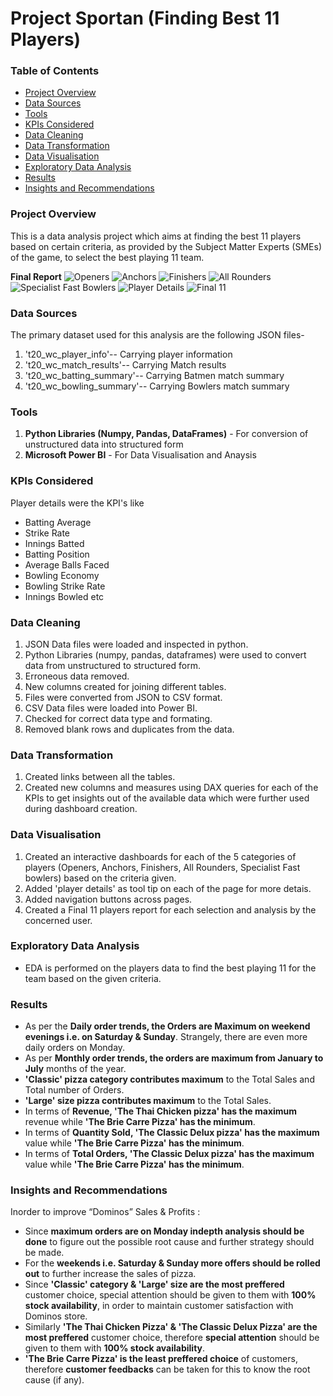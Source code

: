 # Project Sportan (Finding Best 11 Players)

### Table of Contents
- [Project Overview](#project-overview)
- [Data Sources](#data-sources)
- [Tools](#tools)
- [KPIs Considered](#kpis-considered)
- [Data Cleaning](#data-cleaning)
- [Data Transformation](data-transformation)
- [Data Visualisation](#data-visualisation)
- [Exploratory Data Analysis](#exploratory-data-analysis)
- [Results](#results)
- [Insights and Recommendations](#insights-and-recommendations)

### Project Overview
This is a data analysis project which aims at finding the best 11 players based on certain criteria, as provided by the Subject Matter Experts (SMEs) of the game, to select the best playing 11 team.

**Final Report**
![Openers](https://github.com/erabhi95/Project-Sportan-of-Finding-Best-11-Players-Using-Python-and-Power-BI/assets/159037337/71cc7eaa-f87c-4e75-9bc6-7e7719fdddf7)
![Anchors](https://github.com/erabhi95/Project-Sportan-of-Finding-Best-11-Players-Using-Python-and-Power-BI/assets/159037337/41102510-ee5d-46d3-a8cf-6b34c088113a)
![Finishers](https://github.com/erabhi95/Project-Sportan-of-Finding-Best-11-Players-Using-Python-and-Power-BI/assets/159037337/b031ee5f-e99b-4f04-89a5-413d847c9269)
![All Rounders](https://github.com/erabhi95/Project-Sportan-of-Finding-Best-11-Players-Using-Python-and-Power-BI/assets/159037337/356512bf-f5d4-4dc6-97e1-0c67f92820bd)
![Specialist Fast Bowlers](https://github.com/erabhi95/Project-Sportan-of-Finding-Best-11-Players-Using-Python-and-Power-BI/assets/159037337/2a14f850-50a4-462f-9438-6cbefe0c3d32)
![Player Details](https://github.com/erabhi95/Project-Sportan-of-Finding-Best-11-Players-Using-Python-and-Power-BI/assets/159037337/9c5db11f-53ee-45a6-a546-1ae9c8edefbf)
![Final 11](https://github.com/erabhi95/Project-Sportan-of-Finding-Best-11-Players-Using-Python-and-Power-BI/assets/159037337/fb968b5a-472e-44ce-b4fc-749daffb0e0a)

### Data Sources
The primary dataset used for this analysis are the following JSON files-
1. 't20_wc_player_info'-- Carrying player information
2. 't20_wc_match_results'-- Carrying Match results
3. 't20_wc_batting_summary'-- Carrying Batmen match summary
4. 't20_wc_bowling_summary'-- Carrying Bowlers match summary

### Tools
1. **Python Libraries (Numpy, Pandas, DataFrames)** - For conversion of unstructured data into structured form
2. **Microsoft Power BI** - For Data Visualisation and Anaysis

### KPIs Considered
Player details were the KPI's like 
- Batting Average
- Strike Rate
- Innings Batted
- Batting Position
- Average Balls Faced
- Bowling Economy
- Bowling Strike Rate
- Innings Bowled etc

### Data Cleaning
1. JSON Data files were loaded and inspected in python.
2. Python Libraries (numpy, pandas, dataframes) were used to convert data from unstructured to structured form.
3. Erroneous data removed.
4. New columns created for joining different tables.
5. Files were converted from JSON to CSV format.
7. CSV Data files were loaded into Power BI.
8. Checked for correct data type and formating.
9. Removed blank rows and duplicates from the data. 

### Data Transformation
1. Created links between all the tables.
2. Created new columns and measures using DAX queries for each of the KPIs to get insights out of the available data which were further used during dashboard creation. 
   
### Data Visualisation
1. Created an interactive dashboards for each of the 5 categories of players (Openers, Anchors, Finishers, All Rounders, Specialist Fast bowlers) based on the criteria given.
2. Added 'player details' as tool tip on each of the page for more detais.
3. Added navigation buttons across pages.
4. Created a Final 11 players report for each selection and analysis by the concerned user.

### Exploratory Data Analysis
- EDA is performed on the players data to find the best playing 11 for the team based on the given criteria. 

### Results
- As per the **Daily order trends, the Orders are Maximum on weekend evenings i.e. on Saturday & Sunday**. Strangely, there are even more daily orders on Monday.
- As per **Monthly order trends, the orders are maximum from January to July** months of the year.
- **'Classic' pizza category contributes maximum** to the Total Sales and Total number of Orders.
- **'Large' size pizza contributes maximum** to the Total Sales.
- In terms of **Revenue, 'The Thai Chicken pizza' has the maximum** revenue while **'The Brie Carre Pizza' has the minimum**.
- In terms of **Quantity Sold, 'The Classic Delux pizza' has the maximum** value while **'The Brie Carre Pizza' has the minimum**.
- In terms of **Total Orders, 'The Classic Delux pizza' has the maximum** value while **'The Brie Carre Pizza' has the minimum**.
  

### Insights and Recommendations
Inorder to improve “Dominos” Sales & Profits :
- Since **maximum orders are on Monday indepth analysis should be done** to figure out the possible root cause and further strategy should be made.
- For the **weekends i.e. Saturday & Sunday more offers should be rolled out** to further increase the sales of pizza.
- Since **'Classic' category & 'Large' size are the most preffered** customer choice, special attention should be given to them with **100% stock availability**, in order to maintain customer satisfaction with Dominos store.
- Similarly **'The Thai Chicken Pizza' & 'The Classic Delux Pizza' are the most preffered** customer choice, therefore **special attention** should be given to them with **100% stock availability**.
- **'The Brie Carre Pizza' is the least preffered choice** of customers, therefore **customer feedbacks** can be taken for this to know the root cause (if any).  

